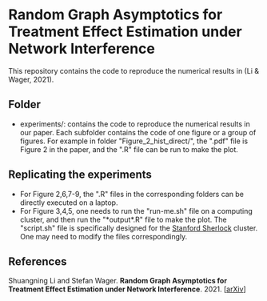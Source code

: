 # Random Graph Asymptotics for Treatment Effect Estimation under Network Interference
This repository contains the code to reproduce the numerical results in (Li & Wager, 2021).

## Folder
* experiments/: contains the code to reproduce the numerical results in our paper. Each subfolder contains the code of one figure or a group of figures. For example in folder "Figure_2_hist_direct/", the ".pdf" file is Figure 2 in the paper, and the ".R" file can be run to make the plot. 

## Replicating the experiments
* For Figure 2,6,7-9, the ".R" files in the corresponding folders can be directly executed on a laptop.
* For Figure 3,4,5, one needs to run the "run-me.sh" file on a computing cluster, and then run the "\*output\*.R" file to make the plot. The "script.sh" file is specifically designed for the [Stanford Sherlock](https://www.sherlock.stanford.edu/) cluster. One may need to modify the files correspondingly. 

## References
Shuangning Li and Stefan Wager. <b>Random Graph Asymptotics for Treatment Effect Estimation under Network Interference</b>. 2021. [[arXiv](https://arxiv.org/abs/2007.13302)]
